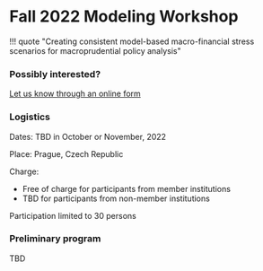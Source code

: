 
# Fall 2022 Modeling Workshop

!!! quote "Creating consistent model-based macro-financial stress scenarios for macroprudential policy analysis"

### Possibly interested?

[Let us know through an online form](https://forms.monday.com/forms/ca9e6c480ec5d2f37aeb7497408d8d4c?r=use1)


### Logistics

Dates: TBD in October or November, 2022

Place: Prague, Czech Republic

Charge: 

* Free of charge for participants from member institutions
* TBD for participants from non-member institutions

Participation limited to 30 persons

### Preliminary program

TBD

